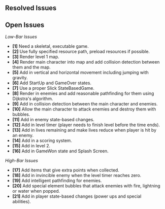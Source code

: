 ## Resolved Issues ##


## Open Issues ##
 
*Low-Bar Issues*
- **[1]** Need a skeletal, executable game.
- **[2]** Use fully specified resource path, preload resources if possible.
- **[3]** Render level 1 map.
- **[4]** Render main character into map and add collision detection between them and the map.
- **[5]** Add in vertical and horizontal movement including jumping with gravity.
- **[6]** Add StartUp and GameOver states.
- **[7]** Use a proper Slick StateBasedGame.
- **[8]** Render in enemies and add reasonable pathfinding for them using Dijkstra's algorithm.
- **[9]** Add in collision detection between the main character and enemies.
- **[10]** Allow the main character to attack enemies and destroy them with bubbles.
- **[11]** Add in enemy state-based changes.
- **[12]** Add in level timer (player needs to finish level before the time ends).
- **[13]** Add in lives remaining and make lives reduce when player is hit by an enemy.
- **[14]** Add in a scoring system.
- **[15]** Add in level 2.
- **[16]** Add in GameWon state and Splash Screen.

*High-Bar Issues*
- **[17]** Add items that give extra points when collected.
- **[18]** Add in invincible enemy when the level timer reaches zero.
- **[19]** Add intelligent pathfinding for enemies.
- **[20]** Add special element bubbles that attack enemies with fire, lightning or water when popped.
- **[21]** Add in player state-based changes (power ups and special abilities).